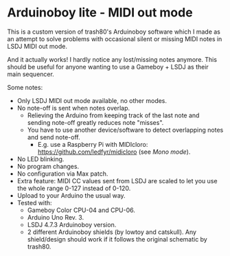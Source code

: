 # Arduinoboy lite - MIDI out mode
This is a custom version of trash80's Arduinoboy software which I made as an attempt to solve problems with occasional silent or missing MIDI notes in LSDJ MIDI out mode.

And it actually works! I hardly notice any lost/missing notes anymore. This should be useful for anyone wanting to use a Gameboy + LSDJ as their main sequencer.

Some notes:
* Only LSDJ MIDI out mode available, no other modes.
* No note-off is sent when notes overlap.
  * Relieving the Arduino from keeping track of the last note and sending note-off greatly reduces note "misses".
  * You have to use another device/software to detect overlapping notes and send note-off.
    * E.g. use a Raspberry Pi with MIDIcloro: https://github.com/ledfyr/midicloro (see *Mono mode*).
* No LED blinking.
* No program changes.
* No configuration via Max patch.
* Extra feature: MIDI CC values sent from LSDJ are scaled to let you use the whole range 0-127 instead of 0-120.
* Upload to your Arduino the usual way.
* Tested with:
  * Gameboy Color CPU-04 and CPU-06.
  * Arduino Uno Rev. 3.
  * LSDJ 4.7.3 Arduinoboy version.
  * 2 different Arduinoboy shields (by lowtoy and catskull). Any shield/design should work if it follows the original schematic by trash80.
